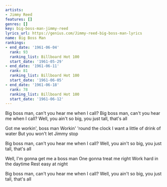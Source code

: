 ```yaml
---
artists:
- Jimmy Reed
features: []
genres: []
key: big-boss-man-jimmy-reed
lyrics_url: https://genius.com/Jimmy-reed-big-boss-man-lyrics
name: Big Boss Man
rankings:
- end_date: '1961-06-04'
  rank: 93
  ranking_list: Billboard Hot 100
  start_date: '1961-05-29'
- end_date: '1961-06-11'
  rank: 81
  ranking_list: Billboard Hot 100
  start_date: '1961-06-05'
- end_date: '1961-06-18'
  rank: 78
  ranking_list: Billboard Hot 100
  start_date: '1961-06-12'
---
```

Big boss man, can't you hear me when I call?
Big boss man, can't you hear me when I call?
Well, you ain't so big, you just tall, that's all

Got me workin', boss man
Workin' 'round the clock
I want a little of drink of water
But you won't let Jimmy stop

Big boss man, can't you hear me when I call?
Well, you ain't so big, you just tall, that's all

Well, I'm gonna get me a boss man
One gonna treat me right
Work hard in the daytime
Rest easy at night

Big boss man, can't you hear me when I call?
Well, you ain't so big, you just tall, that's all
